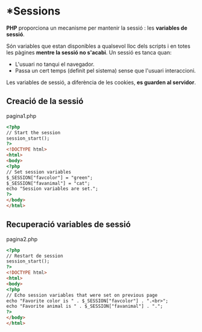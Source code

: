 <!-- notoc -->

# *Sessions

**PHP** proporciona un mecanisme per mantenir la sessió : les **variables de sessió**.

Són variables que estan disponibles a qualsevol lloc dels scripts i en totes les pàgines **mentre la sessió no s'acabi**. Un sessió es tanca quan:
  * L'usuari no tanqui el navegador.
  * Passa un cert temps (definit pel sistema) sense que l'usuari interaccioni.

Les variables de sessió, a diferència de les cookies, **es guarden al servidor**.

## Creació de la sessió

pagina1.php
```html
<?php
// Start the session
session_start();
?>
<!DOCTYPE html>
<html>
<body>
<?php
// Set session variables
$_SESSION["favcolor"] = "green";
$_SESSION["favanimal"] = "cat";
echo "Session variables are set.";
?>
</body>
</html>
```

## Recuperació variables de sessió

pagina2.php
```html
<?php
// Restart de session
session_start();
?>
<!DOCTYPE html>
<html>
<body>
<?php
// Echo session variables that were set on previous page
echo "Favorite color is " . $_SESSION["favcolor"] . ".<br>";
echo "Favorite animal is " . $_SESSION["favanimal"] . ".";
?>
</body>
</html>
```